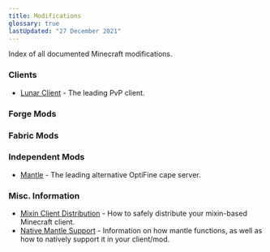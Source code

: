 ```yaml
---
title: Modifications
glossary: true
lastUpdated: "27 December 2021"
---
```

Index of all documented Minecraft modifications.

### Clients
- [Lunar Client](Lunar-Client) - The leading  PvP client.

### Forge Mods

### Fabric Mods

### Independent Mods
- [Mantle](Mantle) - The leading alternative OptiFine cape server.

### Misc. Information
- [Mixin Client Distribution](Mixin-Client-Distribution) - How to safely distribute your mixin-based Minecraft client.
- [Native Mantle Support](Mantle#Native-Mantle-Support) - Information on how mantle functions, as well as how to natively support it in your client/mod.
